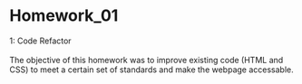 # Homework_01
1: Code Refactor
<br><br>
The objective of this homework was to improve existing code (HTML and CSS) to meet a certain set of standards and make the webpage accessable.
